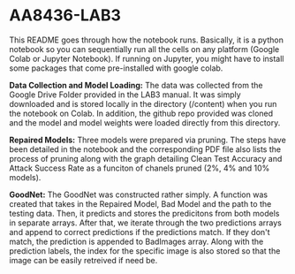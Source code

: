 # AA8436-LAB3

This README goes through how the notebook runs. Basically, it is a python notebook so you can sequentially run all the cells on any platform (Google Colab or Jupyter Notebook). If running on Jupyter, you might have to install some packages that come pre-installed with google colab.

**Data Collection and Model Loading:**
The data was collected from the Google Drive Folder provided in the LAB3 manual. It was simply downloaded and is stored locally in the directory (/content) when you run the notebook on Colab. In addition, the github repo provided was cloned and the model and model weights were loaded directly from this directory. 

**Repaired Models:**
Three models were prepared via pruning. The steps have been detailed in the notebook and the corresponding PDF file also lists the process of pruning along with the graph detailing Clean Test Accuracy and Attack Success Rate as a funciton of chanels pruned (2%, 4% and 10% models).

**GoodNet:**
The GoodNet was constructed rather simply. A function was created that takes in the Repaired Model, Bad Model and the path to the testing data. Then, it predicts and stores the predicitons from both models in separate arrays. After that, we iterate through the two predictions arrays and append to correct predictions if the predictions match. If they don't match, the prediction is appended to BadImages array. Along with the prediction labels, the index for the specific image is also stored so that the image can be easily retreived if need be.


